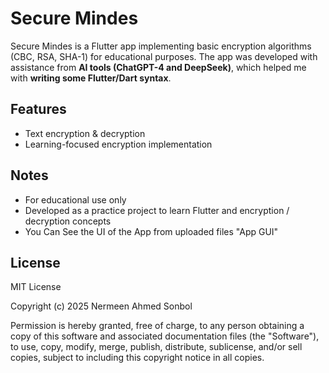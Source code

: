 # Secure Mindes

Secure Mindes is a Flutter app implementing basic encryption algorithms (CBC, RSA, SHA-1) for educational purposes. 
The app was developed with assistance from **AI tools (ChatGPT-4 and DeepSeek)**, which helped me with **writing some Flutter/Dart syntax**.

## Features
- Text encryption & decryption
- Learning-focused encryption implementation

## Notes
- For educational use only
- Developed as a practice project to learn Flutter and encryption / decryption concepts
- You Can See the UI of the App from uploaded files "App GUI"

## License
MIT License

Copyright (c) 2025 Nermeen Ahmed Sonbol

Permission is hereby granted, free of charge, to any person obtaining a copy
of this software and associated documentation files (the "Software"), to use,
copy, modify, merge, publish, distribute, sublicense, and/or sell copies, subject
to including this copyright notice in all copies.


